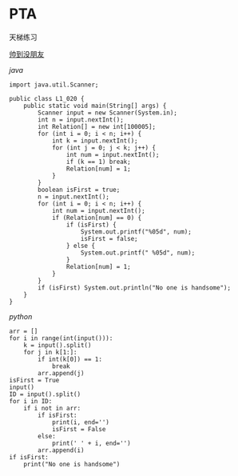 # PTA
天梯练习

[帅到没朋友](https://pintia.cn/problem-sets/994805046380707840/problems/994805117167976448)

_java_

    import java.util.Scanner;

    public class L1_020 {
        public static void main(String[] args) {
            Scanner input = new Scanner(System.in);
            int n = input.nextInt();
            int Relation[] = new int[100005];
            for (int i = 0; i < n; i++) {
                int k = input.nextInt();
                for (int j = 0; j < k; j++) {
                    int num = input.nextInt();
                    if (k == 1) break;
                    Relation[num] = 1;
                }
            }
            boolean isFirst = true;
            n = input.nextInt();
            for (int i = 0; i < n; i++) {
                int num = input.nextInt();
                if (Relation[num] == 0) {
                    if (isFirst) {
                        System.out.printf("%05d", num);
                        isFirst = false;
                    } else {
                        System.out.printf(" %05d", num);
                    }
                    Relation[num] = 1;
                }
            }
            if (isFirst) System.out.println("No one is handsome");
        }
    }

_python_

    arr = []
    for i in range(int(input())):
        k = input().split()
        for j in k[1:]:
            if int(k[0]) == 1:
                break
            arr.append(j)
    isFirst = True
    input()
    ID = input().split()
    for i in ID:
        if i not in arr:
            if isFirst:
                print(i, end='')
                isFirst = False
            else:
                print(' ' + i, end='')
            arr.append(i)
    if isFirst:
        print("No one is handsome")
